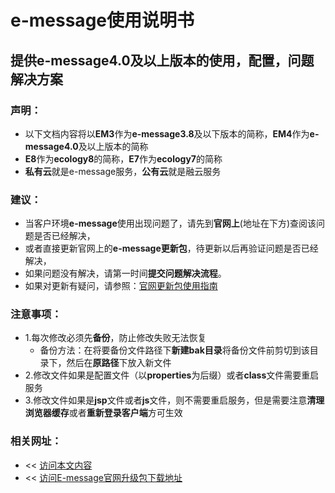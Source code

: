 # e-message使用说明书

## 提供e-message4.0及以上版本的使用，配置，问题解决方案

### 声明：
  * 以下文档内容将以**EM3**作为**e-message3.8**及以下版本的简称，**EM4**作为**e-message4.0**及以上版本的简称
  * **E8**作为**ecology8**的简称，**E7**作为**ecology7**的简称
  * **私有云**就是e-message服务，**公有云**就是融云服务

### 建议：
* 当客户环境**e-message**使用出现问题了，请先到**官网上**(地址在下方)查阅该问题是否已经解决，
* 或者直接更新官网上的**e-message更新包**，待更新以后再验证问题是否已经解决，
* 如果问题没有解决，请第一时间**提交问题解决流程**。
* 如果对更新有疑问，请参照：[官网更新包使用指南](chapter3/updateEmessage.md)
### 注意事项：

* 1.每次修改必须先**备份**，防止修改失败无法恢复
  * 备份方法：在将要备份文件路径下**新建bak目录**将备份文件前剪切到该目录下，然后在**原路径**下放入新文件
* 2.修改文件如果是配置文件（以**properties**为后缀）或者**class**文件需要重启服务
* 3.修改文件如果是**jsp**文件或者**js**文件，则不需要重启服务，但是需要注意**清理浏览器缓存**或者**重新登录客户端**方可生效

### 相关网址：
* << [访问本文内容](https://joeyang20.gitbooks.io/e-message/content/)
* << [访问E-message官网升级包下载地址](http://im.cobiz.cn/html/download.html)
